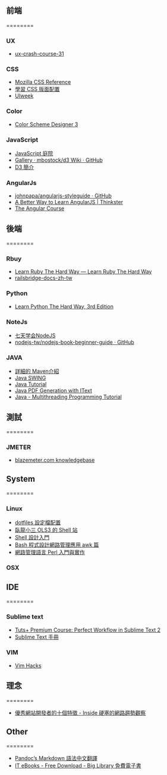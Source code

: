 ## 前端
========

### UX
- [ux-crash-course-31](http://thehipperelement.com/post/75476711614/ux-crash-course-31-fundamentals)

### CSS

- [Mozilla CSS Reference](https://developer.mozilla.org/en-US/docs/Web/CSS/Reference)
- [學習 CSS 版面配置](https://doggy8088.github.io/csslayoutsite/index.html)
- [UIweek](http://uiweek.com/)


### Color 

- [Color Scheme Designer 3](http://colorschemedesigner.com/)

### JavaScript

- [JavaScript 庭院](http://bonsaiden.github.io/JavaScript-Garden/zhtw/)
- [Gallery · mbostock/d3 Wiki · GitHub](https://github.com/mbostock/d3/wiki/Gallery)
- [D3 簡介](http://bost.ocks.org/mike/d3/workshop/)

### AngularJs
- [johnpapa/angularjs-styleguide · GitHub](https://github.com/johnpapa/angularjs-styleguide)
- [A Better Way to Learn AngularJS
 | Thinkster](http://www.thinkster.io/angularjs/GtaQ0oMGIl/a-better-way-to-learn-angularjs)
- [The Angular Course](http://www.angularcourse.com/#/)







## 後端
========

### Rbuy

- [Learn Ruby The Hard Way — Learn Ruby The Hard Way](http://ruby.learncodethehardway.org/book/)
- [railsbridge-docs-zh-tw](http://railsbridge-docs-zh-tw.herokuapp.com/)


### Python

- [Learn Python The Hard Way, 3rd Edition](http://learnpythonthehardway.org/book/)


### NoteJs 

- [七天学会NodeJS](http://nqdeng.github.io/7-days-nodejs/)
- [nodejs-tw/nodejs-book-beginner-guide · GitHub](https://github.com/nodejs-tw/nodejs-book-beginner-guide/)

### JAVA
- [詳細的 Maven介紹](https://code.google.com/p/javawiki/wiki/StarupMaven?wl=zh-Hant)
- [Java SWING](http://docs.oracle.com/javase/tutorial/uiswing/examples/components/index.html#table)
- [ Java Tutorial  ](http://www.java2s.com/Tutorial/Java/CatalogJava.htm)
- [Java PDF Generation with IText](http://tutorials.jenkov.com/java-itext/index.html)
- [Java - Multithreading Programming Tutorial](http://www.tutorialspoint.com/java/java_multithreading.htm)



## 測試
========

### JMETER

- [blazemeter.com knowledgebase	](http://community.blazemeter.com/knowledgebase/)


## System 
========

### Linux

- [dotfiles 設定檔配置](http://dotfiles.github.io/)
- [臥龍小三 OLS3 的 Shell 站](http://bash.freesf.tw/)
- [Shell 設計入門](http://tech.ols3.net/techdoc/old/shell/book1.html)
- [Bash 程式設計網路管理應用 awk 篇](http://tech.ols3.net/techdoc/old/awk_intro/)
- [網路管理語言 Perl 入門與實作](http://tech.ols3.net/techdoc/old/perl_intro/)


### OSX




## IDE
========

### Sublime text

- [Tuts+ Premium Course: Perfect Workflow in Sublime Text 2  ](https://tutsplus.com/course/improve-workflow-in-sublime-text-2/)
- [Sublime Text 手冊](http://docs.sublimetext.tw/)

### VIM

- [Vim Hacks](http://www.slideshare.net/c9s/vim-hacks)








## 理念
========

- [優秀網站開發者的十個特徵 - Inside 硬塞的網路趨勢觀察](http://www.inside.com.tw/2014/02/19/10-signs-that-you-are-an-awesome-web-developer)




## Other
========
- [Pandoc’s Markdown 語法中文翻譯](http://pages.tzengyuxio.me/pandoc/#pandocs-markdown)
- [IT eBooks - Free Download - Big Library 免費電子書](http://it-ebooks.info/)












